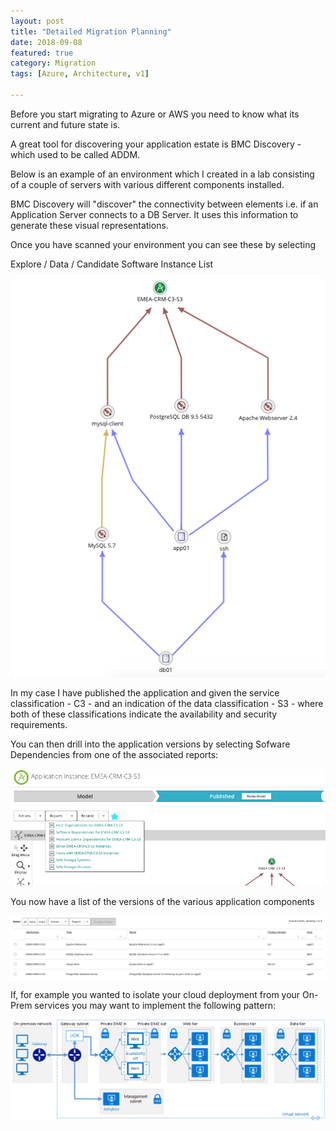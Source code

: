 ```yaml
---
layout: post
title: "Detailed Migration Planning"
date: 2018-09-08
featured: true
category: Migration
tags: [Azure, Architecture, v1]

---
```

Before you start migrating to Azure or AWS you need to know what its current and future state is.

A great tool for discovering your application estate is BMC Discovery - which used to be called ADDM.

Below is an example of an environment which I created in a lab consisting of a couple of servers with various different components installed.

BMC Discovery will "discover" the connectivity between elements i.e. if an Application Server connects to a DB Server.  It uses this information to generate these visual representations.

Once you have scanned your environment you can see these by selecting

Explore / Data / Candidate Software Instance List

![](/images/BMC-Discover-Application-01.png)

In my case I have published the application and given the service classification - C3 - and an indication of the data classification - S3 - where both of these classifications indicate the availability and security requirements.

You can then drill into the application versions by selecting Sofware Dependencies from one of the associated reports:

![](/images/BMC-Discover-Application-01.1.png)

You now have a list of the versions of the various application components

![](/images/BMC-Discover-Application-02.png)

If, for example you wanted to isolate your cloud deployment from your On-Prem services you may want to implement the following pattern:

![](/images/Reference-Architecture-Azure-Dmz-Private.png)

